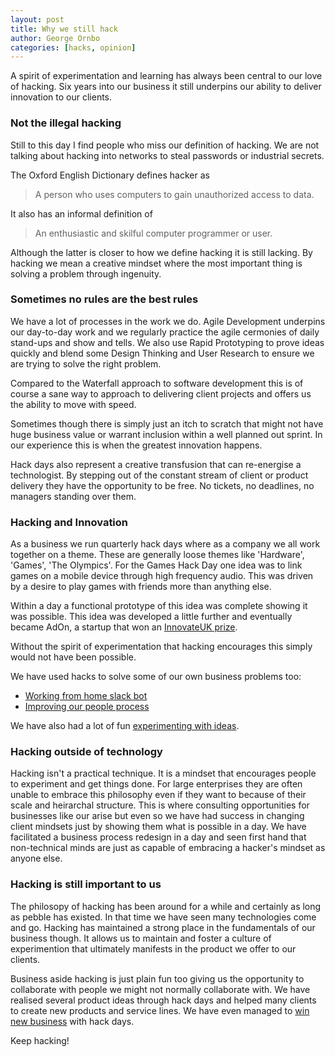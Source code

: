 ```yaml
---
layout: post
title: Why we still hack
author: George Ornbo
categories: [hacks, opinion]
---
```


A spirit of experimentation and learning has always been central to our love of hacking. Six years into our business it still underpins our ability to deliver innovation to our clients.

### Not the illegal hacking

Still to this day I find people who miss our definition of hacking. We are not talking about hacking into networks to steal passwords or industrial secrets.

The Oxford English Dictionary defines hacker as

> A person who uses computers to gain unauthorized access to data.

It also has an informal definition of 

> An enthusiastic and skilful computer programmer or user.

Although the latter is closer to how we define hacking it is still lacking. By hacking we mean a creative mindset where the most important thing is solving a problem through ingenuity. 

### Sometimes no rules are the best rules

We have a lot of processes in the work we do. Agile Development underpins our day-to-day work and we regularly practice the agile cermonies of daily stand-ups and show and tells. We also use Rapid Prototyping to prove ideas quickly and blend some Design Thinking and User Research to ensure we are trying to solve the right problem. 

Compared to the Waterfall approach to software development this is of course a sane way to approach to delivering client projects and offers us the ability to move with speed. 

Sometimes though there is simply just an itch to scratch that might not have huge business value or warrant inclusion within a well planned out sprint. In our experience this is when the greatest innovation happens.

Hack days also represent a creative transfusion that can re-energise a technologist. By stepping out of the constant stream of client or product delivery they have the opportunity to be free. No tickets, no deadlines, no managers standing over them.

### Hacking and Innovation

As a business we run quarterly hack days where as a company we all work together on a theme. These are generally loose themes like 'Hardware', 'Games', 'The Olympics'. For the Games Hack Day one idea was to link games on a mobile device through high frequency audio. This was driven by a desire to play games with friends more than anything else.

Within a day a functional prototype of this idea was complete showing it was possible. This idea was developed a little further and eventually became AdOn, a startup that won an [InnovateUK prize][5].

Without the spirit of experimentation that hacking encourages this simply would not have been possible. 

We have used hacks to solve some of our own business problems too:

* [Working from home slack bot][2]
* [Improving our people process][3]

We have also had a lot of fun [experimenting with ideas][4].

### Hacking outside of technology

Hacking isn't a practical technique. It is a mindset that encourages people to experiment and get things done. For large enterprises they are often unable to embrace this philosophy even if they want to because of their scale and heirarchal structure. This is where consulting opportunities for businesses like our arise but even so we have had success in changing client mindsets just by showing them what is possible in a day. We have facilitated a business process redesign in a day and seen first hand that non-technical minds are just as capable of embracing a hacker's mindset as anyone else. 

### Hacking is still important to us

The philosopy of hacking has been around for a while and certainly as long as pebble has existed. In that time we have seen many technologies come and go. Hacking has maintained a strong place in the fundamentals of our business though. It allows us to maintain and foster a culture of experimention that ultimately manifests in the product we offer to our clients. 

Business aside hacking is just plain fun too giving us the opportunity to collaborate with people we might not normally collaborate with. We have realised several product ideas through hack days and helped many clients to create new products and service lines. We have even managed to [win new business][1] with hack days. 

Keep hacking!

[1]: http://pebblecode.com/blog/winning-new-business-with-hack-days/
[2]: http://pebblecode.com/blog/hack-day-wfh-bot/
[3]: http://pebblecode.com/blog/improving-our-people-process/
[4]: http://pebblecode.com/blog/tag/hacks/
[5]: https://ictomorrow.innovateuk.org/article-view/-/blogs/digital-innovation-contest-advertising-finalists-announced
